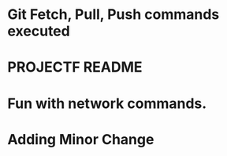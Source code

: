 # Git Fetch, Pull, Push commands executed
# PROJECTF README #
# Fun with network commands.
# Adding Minor Change
